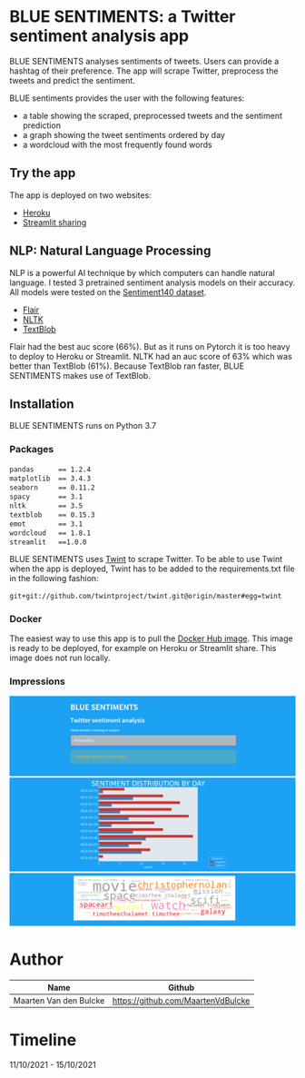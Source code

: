 # BLUE SENTIMENTS: a Twitter sentiment analysis app

BLUE SENTIMENTS analyses sentiments of tweets. Users can 
provide a hashtag of their preference. The app will scrape
Twitter, preprocess the tweets and predict the sentiment. 

BLUE sentiments provides the user with the following features: 
+ a table showing the scraped, preprocessed tweets and the sentiment prediction
+ a graph showing the tweet sentiments ordered by day
+ a wordcloud with the most frequently found words

## Try the app

The app is deployed on two websites:
+ <a href=https://blue-sentiments.herokuapp.com/  target="blank_">Heroku</a>
+ <a href=https://share.streamlit.io/maartenvdbulcke/twitter_sentiments/main taget="blank_">Streamlit sharing</a>


## NLP: Natural Language Processing

NLP is a powerful AI technique by which computers can handle 
natural language. 
I tested 3 pretrained sentiment analysis models on their accuracy.
All models were tested on the <a href=http://help.sentiment140.com/for-students target="blank_">Sentiment140 dataset</a>.

+ <a href=https://github.com/flairNLP/flair target="blank_">Flair</a>
+ <a href=https://www.nltk.org/ target="blank_">NLTK</a>
+ <a href=https://textblob.readthedocs.io/en/dev/ target="blank_">TextBlob</a>

Flair had the best auc score (66%). But as it runs on Pytorch it is too heavy
to deploy to Heroku or Streamlit. 
NLTK had an auc score of 63% which was better than TextBlob (61%). 
Because TextBlob ran faster, BLUE SENTIMENTS makes use of TextBlob.

## Installation

BLUE SENTIMENTS runs on Python 3.7

### Packages
    pandas      == 1.2.4
    matplotlib  == 3.4.3
    seaborn     == 0.11.2
    spacy       == 3.1
    nltk        == 3.5
    textblob    == 0.15.3
    emot        == 3.1
    wordcloud   == 1.8.1
    streamlit   ==1.0.0

BLUE SENTIMENTS uses <a href=https://github.com/twintproject/twint target="blank_">
Twint</a> to scrape Twitter. To be able to use Twint when the app
is deployed, Twint has to be added to the requirements.txt file in the following fashion:

    git+git://github.com/twintproject/twint.git@origin/master#egg=twint

### Docker

The easiest way to use this app is to pull the 
<a href=https://hub.docker.com/repository/docker/maartenvdbulcke/blue-sentiments target="blank_">Docker Hub image</a>. 
This image is ready to be deployed,
for example on Heroku or Streamlit share. 
This image does not run locally. 


### Impressions

<img src="visuals/image1.png" /> 
<img src="visuals/image2.png"/> 
<img src="visuals/image3.png"/> 


# Author 
| Name                   | Github                              |
|------------------------|-------------------------------------|
| Maarten Van den Bulcke | https://github.com/MaartenVdBulcke  |


# Timeline
11/10/2021 - 15/10/2021